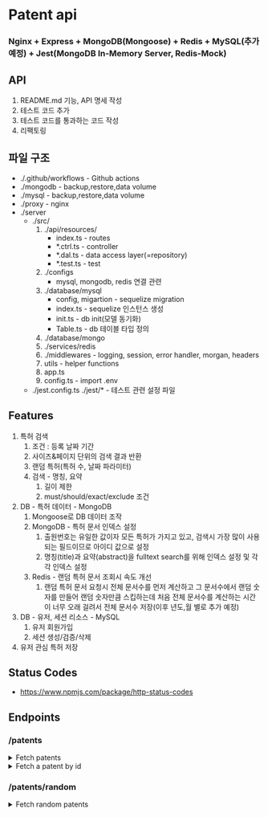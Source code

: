 # Patent api
### Nginx + Express + MongoDB(Mongoose) + Redis + MySQL(추가 예정) + Jest(MongoDB In-Memory Server, Redis-Mock) 

## API
1. README.md 기능, API 명세 작성
2. 테스트 코드 추가
3. 테스트 코드를 통과하는 코드 작성
4. 리팩토링


## 파일 구조
* ./.github/workflows - Github actions
* ./mongodb - backup,restore,data volume
* ./mysql - backup,restore,data volume
* ./proxy - nginx
* ./server
    * ./src/
        1. ./api/resources/
            * index.ts - routes
            * *.ctrl.ts - controller
            * *.dal.ts - data access layer(=repository)
            * *.test.ts - test
        2. ./configs
            * mysql, mongodb, redis 연결 관련
        3. ./database/mysql
            * config, migartion - sequelize migration
            * index.ts - sequelize 인스턴스 생성
            * init.ts - db init(모델 동기화)
            * Table.ts - db 테이블 타입 정의
        4. ./database/mongo
        5. ./services/redis
        6. ./middlewares - logging, session, error handler, morgan, headers
        7. utils - helper functions
        8. app.ts
        9.  config.ts - import .env
  * ./jest.config.ts ./jest/* - 테스트 관련 설정 파일


## Features
1. 특허 검색
   1. 조건 : 등록 날짜 기간
   2. 사이즈&페이지 단위의 검색 결과 반환
   3. 랜덤 특허(특허 수, 날짜 파라미터)
   4. 검색 - 명칭, 요약
      1. 길이 제한
      2. must/should/exact/exclude 조건
2. DB - 특허 데이터 - MongoDB
   1. Mongoose로 DB 데이터 조작
   2. MongoDB - 특허 문서 인덱스 설정
      1.  출원번호는 유일한 값이자 모든 특허가 가지고 있고, 검색시 가장 많이 사용되는 필드이므로 아이디 값으로 설정
      2.  명칭(title)과 요약(abstract)을 fulltext search를 위해 인덱스 설정 및 각각 인덱스 설정  
   3. Redis - 랜덤 특허 문서 조회시 속도 개선
      1. 랜덤 특허 문서 요청시 전체 문서수를 먼저 계산하고 그 문서수에서 랜덤 숫자를 만들어 랜덤 숫자만큼 스킵하는데 처음 전체 문서수를 계산하는 시간이 너무 오래 걸려서 전체 문서수 저장(이후 년도,월 별로 추가 예정)
3. DB - 유저, 세션 리소스 - MySQL 
   1. 유저 회원가입
   2. 세션 생성/검증/삭제
4. 유저 관심 특허 저장

## Status Codes
*  https://www.npmjs.com/package/http-status-codes

## Endpoints
### /patents
<details>
<summary>Fetch patents</summary>

| | |
| :--- | :--- | 
| URL	| /patents/ |
| Method	| GET |
| Query Params | size=size&page=page&gdStartDate=gdStartDate&gdEndDate=gdEndDate&title=title&desc=desc&claim&claim |
| Success Response	| Code: 200 {"result":[{"_id": 11341, "title": "patent title"}, ...}], "message": "Success"}
| Error Response	| Code: 400 {"Message": "Param wrong type"} <br/> Code: 500 {"Message": "Oops, something went wrong"}
| Sample Request	| axios.get('/patents/?size=5&page=1&gdStartDate=20210101&gdEndDate=20211231&title=자동차&desc=문&claim&자동차문') |
|Type| size: number default 10 <br/> page: number default 1 <br/> title: string <br/> desc: string <br/> claim: string <br/> gdStartDate: string(YYYYMMDD) - required <br/> gdEndDate: string(YYYYMMDD) - required |
|Etc| gd: granted date(등록일) <br/>|
</details>

<details>
<summary>Fetch a patent by id</summary>

| | |
| :--- | :--- | 
| URL	| /patents/<strong>string:_id</strong> |
| URL Parameters |	Required: <strong>_id=[string]</strong> |
| Method	| GET |
| Success Response	| Code: 204 {"message": "Request has succeeded"}
| Error Response	| Code: 404  {"message": "Couldn't find what you want"} <br> Code: 500 {"message": "Oops, something went wrong"}
| Sample Request	| axios.get('/patents/61e95f1c1c9de498fdab2998')  |
</details>


### /patents/random
<details>
<summary>Fetch random patents</summary>

| | |
| :--- | :--- | 
| URL	| /patents/random |
| Method	| GET |
| Query Params | size=size&gdStartDate=gdStartDate&gdEndDate=gdEndDate |
| Success Response| Code: 200 {"result":[{"_id": 11341, "title": "patent title"}, ...}], "message": "Success"}
| Error Response	| Code: 500 {"Message": "Oops, something went wrong"}
| Sample Request	| axios.get('/patents/?size=5&gdStartDate=20210101&gdEndDate=20211231&title=자동차&desc=문&claim&자동차문') |
|Type| number: size / default: size 10 <br/> string(YYYYMMDD): gdStartDate, gdEndDate - required |
|Etc| gd: granted date(등록일) <br/>|
</details>